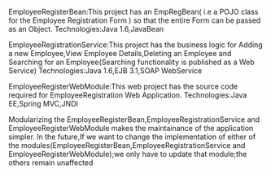 EmployeeRegisterBean:This project has an EmpRegBean( i.e a POJO class for the Employee Registration Form ) so that the entire Form can be passed as an Object.
Technologies:Java 1.6,JavaBean

EmployeeRegistrationService:This project has the business logic for Adding a new Employee,View Employee Details,Deleting an Employee and Searching for an Employee(Searching functionality is published as a Web Service)
Technologies:Java 1.6,EJB 3.1,SOAP WebService

EmployeeRegisterWebModule:This web project has the source code required for EmployeeRegistration Web Application.
Technologies:Java EE,Spring MVC,JNDI

Modularizing the EmployeeRegisterBean,EmployeeRegistrationService and EmployeeRegisterWebModule makes the maintainance of the application simpler.
In the future,If we want to change the implementation of either of the modules(EmployeeRegisterBean,EmployeeRegistrationService and EmployeeRegisterWebModule);we only have to update that module;the others remain unaffected
